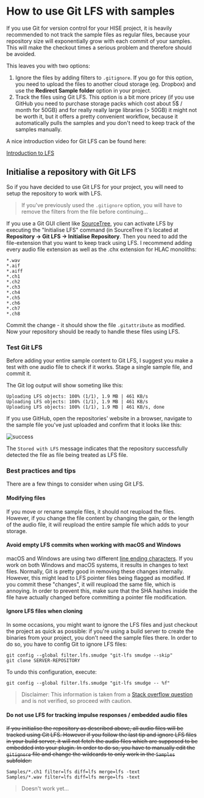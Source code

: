 # How to use Git LFS with samples

If you use Git for version control for your HISE project, it is heavily recommended to not track the sample files as regular files, because your repository size will exponentially grow with each commit of your samples. This will make the checkout times a serious problem and therefore should be avoided.

This leaves you with two options:

1. Ignore the files by adding filters to `.gitignore`. If you go for this option, you need to upload the files to another cloud storage (eg. Dropbox) and use the **Redirect Sample folder** option in your project.
2. Track the files using Git LFS. This option is a bit more pricey (if you use GitHub you need to purchase storage packs which cost about 5$ / month for 50GB) and for really really large libraries (> 50GB) it might not be worth it, but it offers a pretty convenient workflow, because it automatically pulls the samples and you don't need to keep track of the samples manually.

A nice introduction video for Git LFS can be found here:

[Introduction to LFS](https://www.youtube.com/watch?time_continue=2&v=S03EEusFxoI)

## Initialise a repository with Git LFS

So if you have decided to use Git LFS for your project, you will need to setup the repository to work with LFS.

> If you've previously used the `.gitignore` option, you will have to remove the filters from the file before continuing...

If you use a Git GUI client like [SourceTree](https://www.sourcetreeapp.com/), you can activate LFS by executing the "Initialise LFS" command (in SourceTree it's located at **Repository -> Git LFS -> Initialise Repository**. Then you need to add the file-extension that you want to keep track using LFS.
I recommend adding every audio file extension as well as the .chx extension for HLAC monoliths:

```
*.wav
*.aif
*.aiff
*.ch1
*.ch2
*.ch3
*.ch4
*.ch5
*.ch6
*.ch7
*.ch8
```

Commit the change - it should show the file `.gitattribute` as modified. Now your repository should be ready to handle these files using LFS.

### Test Git LFS

Before adding your entire sample content to Git LFS, I suggest you make a test with one audio file to check if it works. Stage a single sample file, and commit it.

The Git log output will show someting like this:

```
Uploading LFS objects: 100% (1/1), 1.9 MB | 461 KB/s                            
Uploading LFS objects: 100% (1/1), 1.9 MB | 461 KB/s                            
Uploading LFS objects: 100% (1/1), 1.9 MB | 461 KB/s, done
```

If you use GitHub, open the repositories' website in a browser, navigate to the sample file you've just uploaded and confirm that it looks like this:

![success](http://hise.audio/manual/images/lfs_success.png)

The `Stored with LFS` message indicates that the repository successfully detected the file as file being treated as LFS file.

### Best practices and tips

There are a few things to consider when using Git LFS.

#### Modifying files

If you move or rename sample files, it should not reupload the files. However, if you change the file content by changing the gain, or the length of the audio file, it will reupload the entire sample file which adds to your storage. 

#### Avoid empty LFS commits when working with macOS and Windows

macOS and Windows are using two different [line ending characters](https://stackoverflow.com/questions/419291/historical-reason-behind-different-line-ending-at-different-platforms).
If you work on both Windows and macOS systems, it results in changes to text files. Normally, Git is pretty good in removing these changes internally.
However, this might lead to LFS pointer files being flagged as modified. If you commit these "changes", it will reupload the same file, which is annoying. In order to prevent this, make sure that the SHA hashes inside the file have actually changed before committing a pointer file modification.

#### Ignore LFS files when cloning

In some occasions, you might want to ignore the LFS files and just checkout the project as quick as possible: if you're using a build server to create the binaries from your project, you don't need the sample files there. In order to do so, you have to config Git to ignore LFS files:

```
git config --global filter.lfs.smudge "git-lfs smudge --skip"
git clone SERVER-REPOSITORY
```

To undo this configuration, execute:

```
git config --global filter.lfs.smudge "git-lfs smudge -- %f"
```

> Disclaimer: This information is taken from a [Stack overflow question](https://stackoverflow.com/questions/42019529/how-to-clone-pull-a-git-repository-ignoring-lfs) and is not verified, so proceed with caution.

#### Do not use LFS for tracking impulse responses / embedded audio files

~~If you initialise the repository as described above, all audio files will be tracked using Git LFS. However if you follow the last tip and ignore LFS files in your build server, it will not fetch the audio files which are supposed to be embedded into your plugin. In order to do so, you have to manually edit the `gitignore` file and change the wildcards to only work in the `Samples` subfolder:~~

```
Samples/*.ch1 filter=lfs diff=lfs merge=lfs -text
Samples/*.wav filter=lfs diff=lfs merge=lfs -text
```

> Doesn't work yet...


